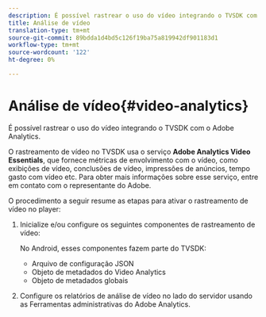 ```yaml
---
description: É possível rastrear o uso do vídeo integrando o TVSDK com o Adobe Analytics.
title: Análise de vídeo
translation-type: tm+mt
source-git-commit: 89bdda1d4bd5c126f19ba75a819942df901183d1
workflow-type: tm+mt
source-wordcount: '122'
ht-degree: 0%

---
```



# Análise de vídeo{#video-analytics}

É possível rastrear o uso do vídeo integrando o TVSDK com o Adobe Analytics.

O rastreamento de vídeo no TVSDK usa o serviço **Adobe Analytics Video Essentials**, que fornece métricas de envolvimento com o vídeo, como exibições de vídeo, conclusões de vídeo, impressões de anúncios, tempo gasto com vídeo etc. Para obter mais informações sobre esse serviço, entre em contato com o representante do Adobe.

O procedimento a seguir resume as etapas para ativar o rastreamento de vídeo no player:

1. Inicialize e/ou configure os seguintes componentes de rastreamento de vídeo:

   No Android, esses componentes fazem parte do TVSDK:

   * Arquivo de configuração JSON
   * Objeto de metadados do Video Analytics
   * Objeto de metadados globais

1. Configure os relatórios de análise de vídeo no lado do servidor usando as Ferramentas administrativas do Adobe Analytics.

